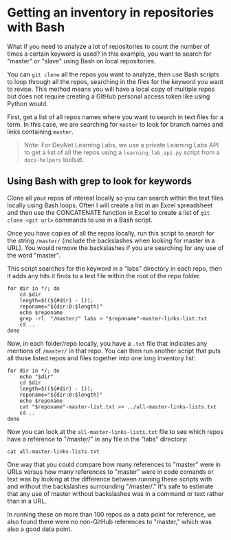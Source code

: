 # Getting an inventory in repositories with Bash

What if you need to analyze a lot of repositories to count the number of times a certain keyword is used? In this example, you want to search for "master" or "slave" using Bash on local repositories.

You can `git clone` all the repos you want to analyze, then use Bash scripts to loop through all the repos, searching in the files for the keyword you want to revise. This method means you will have a local copy of multiple repos but does not require creating a GitHub personal access token like using Python would.

First, get a list of all repos names where you want to search in text files for a term. In this case, we are searching for `master` to look for branch names and links containing `master`.

> Note: For DevNet Learning Labs, we use a private Learning Labs API to get a list of all the repos using a `learning_lab_api.py` script from a `docs-helpers` toolset. 

## Using Bash with grep to look for keywords

Clone all your repos of interest locally so you can search within the text files locally using Bash loops. Often I will create a list in an Excel spreadsheet and then use the CONCATENATE function in Excel to create a list of `git clone <git url>` commands to use in a Bash script.

Once you have copies of all the repos locally, run this script to search for the string `/master/` (include the backslashes when looking for master in a URL). You would remove the backslashes if you are searching for any use of the word "master".

This script searches for the keyword in a "labs" directory in each repo, then it adds any hits it finds to a text file within the root of the repo folder. 

```
for dir in */; do
    cd $dir
    length=$((${#dir} - 1));
    reponame="${dir:0:$length}"
    echo $reponame
    grep -rl  "/master/" labs > "$reponame"-master-links-list.txt
    cd ..
done
```

Now, in each folder/repo locally, you have a `.txt` file that indicates any mentions of `/master/` in that repo. You can then run another script that puts all those listed repos and files together into one long inventory list:

```
for dir in */; do
    echo "$dir"
    cd $dir
    length=$((${#dir} - 1));
    reponame="${dir:0:$length}"
    echo $reponame
    cat "$reponame"-master-list.txt >> ../all-master-links-lists.txt
    cd ..
done
```

Now you can look at the `all-master-links-lists.txt` file to see which repos have a reference to "/master/" in any file in the "labs" directory:
```
cat all-master-links-lists.txt
```

One way that you could compare how many references to "master" were in URLs versus how many references to "master" were in code comands or text was by looking at the difference between running these scripts with and without the backslashes surrounding "/master/." It's safe to estimate that any use of master without backslashes was in a command or text rather than in a URL. 

In running these on more than 100 repos as a data point for reference, we also found there were no non-GitHub references to "master," which was also a good data point. 